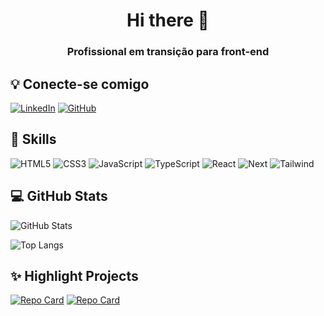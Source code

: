 <h1 align="center">Hi there 👋</h1>
<h3 align="center">Profissional em transição para front-end</h3>

## 💡 Conecte-se comigo

[![LinkedIn](https://img.shields.io/badge/LinkedIn-3e5c76?style=for-the-badge&logo=linkedin&logoColor=white)](https://www.linkedin.com/in/nathaliairokawa/)
[![GitHub](https://img.shields.io/badge/GitHub-3e5c76?style=for-the-badge&logo=github&logoColor=white)](https://github.com/nathaliaif)

## 🧠 Skills

![HTML5](https://img.shields.io/badge/HTML5-9a8c98?style=for-the-badge&logo=html5&logoColor=white)
![CSS3](https://img.shields.io/badge/CSS3-9a8c98?style=for-the-badge&logo=css3&logoColor=white)
![JavaScript](https://img.shields.io/badge/JavaScript-9a8c98?style=for-the-badge&logo=javascript&logoColor=white)
![TypeScript](https://img.shields.io/badge/TypeScript-9a8c98?style=for-the-badge&logo=typescript&logoColor=white)
![React](https://img.shields.io/badge/React-9a8c98?style=for-the-badge&logo=react&logoColor=white)
![Next](https://img.shields.io/badge/Next.js-9a8c98?style=for-the-badge&logo=next.js&logoColor=white)
![Tailwind](https://img.shields.io/badge/TailwindCSS-9a8c98?style=for-the-badge&logo=tailwind-css&logoColor=white)

## 💻 GitHub Stats

![GitHub Stats](https://github-readme-stats.vercel.app/api?username=nathaliaif&theme=transparent&bg_color=edede9&border_color=edede9&show_icons=true&icon_color=9a8c98&title_color=9a8c98&text_color=22223b&hide_title=true&hide=stars)

![Top Langs](https://github-readme-stats-git-masterrstaa-rickstaa.vercel.app/api/top-langs/?username=nathaliaif&layout=compact&bg_color=edede9&border_color=edede9&title_color=22223b&text_color=22223b)

## ✨ Highlight Projects

[![Repo Card](https://github-readme-stats.vercel.app/api/pin/?username=nathaliaif&repo=rest-countries-api-react&bg_color=3e5c76&border_color=3e5c76&show_icons=true&icon_color=edede9&title_color=edede9&text_color=edede9)](https://github.com/nathaliaif/rest-countries-api-react)
[![Repo Card](https://github-readme-stats.vercel.app/api/pin/?username=nathaliaif&repo=rock-paper-scissors-react&bg_color=3e5c76&border_color=3e5c76&show_icons=true&icon_color=edede9&title_color=edede9&text_color=edede9)](https://github.com/nathaliaif/rock-paper-scissors-react)
<!--
**nathaliaif/nathaliaif** is a ✨ _special_ ✨ repository because its `README.md` (this file) appears on your GitHub profile.

Here are some ideas to get you started:

- 🔭 I’m currently working on ...
- 🌱 I’m currently learning ...
- 👯 I’m looking to collaborate on ...
- 🤔 I’m looking for help with ...
- 💬 Ask me about ...
- 📫 How to reach me: ...
- 😄 Pronouns: ...
- ⚡ Fun fact: ...
-->
